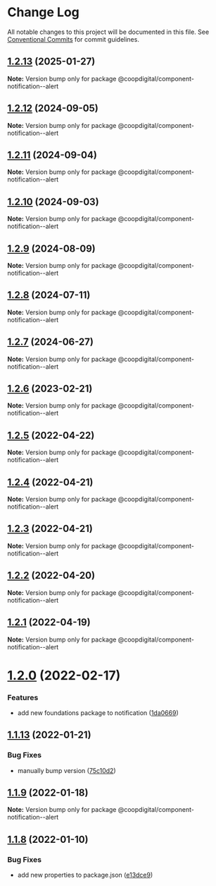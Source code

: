 # Change Log

All notable changes to this project will be documented in this file.
See [Conventional Commits](https://conventionalcommits.org) for commit guidelines.

## [1.2.13](https://github.com/coopdigital/coop-frontend/compare/@coopdigital/component-notification--alert@1.2.12...@coopdigital/component-notification--alert@1.2.13) (2025-01-27)

**Note:** Version bump only for package @coopdigital/component-notification--alert





## [1.2.12](https://github.com/coopdigital/coop-frontend/compare/@coopdigital/component-notification--alert@1.2.11...@coopdigital/component-notification--alert@1.2.12) (2024-09-05)

**Note:** Version bump only for package @coopdigital/component-notification--alert





## [1.2.11](https://github.com/coopdigital/coop-frontend/compare/@coopdigital/component-notification--alert@1.2.10...@coopdigital/component-notification--alert@1.2.11) (2024-09-04)

**Note:** Version bump only for package @coopdigital/component-notification--alert





## [1.2.10](https://github.com/coopdigital/coop-frontend/compare/@coopdigital/component-notification--alert@1.2.9...@coopdigital/component-notification--alert@1.2.10) (2024-09-03)

**Note:** Version bump only for package @coopdigital/component-notification--alert





## [1.2.9](https://github.com/coopdigital/coop-frontend/compare/@coopdigital/component-notification--alert@1.2.8...@coopdigital/component-notification--alert@1.2.9) (2024-08-09)

**Note:** Version bump only for package @coopdigital/component-notification--alert





## [1.2.8](https://github.com/coopdigital/coop-frontend/compare/@coopdigital/component-notification--alert@1.2.7...@coopdigital/component-notification--alert@1.2.8) (2024-07-11)

**Note:** Version bump only for package @coopdigital/component-notification--alert





## [1.2.7](https://github.com/coopdigital/coop-frontend/compare/@coopdigital/component-notification--alert@1.2.6...@coopdigital/component-notification--alert@1.2.7) (2024-06-27)

**Note:** Version bump only for package @coopdigital/component-notification--alert





## [1.2.6](https://github.com/coopdigital/coop-frontend/compare/@coopdigital/component-notification--alert@1.2.5...@coopdigital/component-notification--alert@1.2.6) (2023-02-21)

**Note:** Version bump only for package @coopdigital/component-notification--alert





## [1.2.5](https://github.com/coopdigital/coop-frontend/compare/@coopdigital/component-notification--alert@1.2.4...@coopdigital/component-notification--alert@1.2.5) (2022-04-22)

**Note:** Version bump only for package @coopdigital/component-notification--alert





## [1.2.4](https://github.com/coopdigital/coop-frontend/compare/@coopdigital/component-notification--alert@1.2.3...@coopdigital/component-notification--alert@1.2.4) (2022-04-21)

**Note:** Version bump only for package @coopdigital/component-notification--alert





## [1.2.3](https://github.com/coopdigital/coop-frontend/compare/@coopdigital/component-notification--alert@1.2.2...@coopdigital/component-notification--alert@1.2.3) (2022-04-21)

**Note:** Version bump only for package @coopdigital/component-notification--alert





## [1.2.2](https://github.com/coopdigital/coop-frontend/compare/@coopdigital/component-notification--alert@1.2.1...@coopdigital/component-notification--alert@1.2.2) (2022-04-20)

**Note:** Version bump only for package @coopdigital/component-notification--alert





## [1.2.1](https://github.com/coopdigital/coop-frontend/compare/@coopdigital/component-notification--alert@1.2.0...@coopdigital/component-notification--alert@1.2.1) (2022-04-19)

**Note:** Version bump only for package @coopdigital/component-notification--alert





# [1.2.0](https://github.com/coopdigital/coop-frontend/compare/@coopdigital/component-notification--alert@1.1.13...@coopdigital/component-notification--alert@1.2.0) (2022-02-17)


### Features

* add new foundations package to notification ([1da0669](https://github.com/coopdigital/coop-frontend/commit/1da0669df566abe29d1f14d8ddf300e57b944b60))





## [1.1.13](https://github.com/coopdigital/coop-frontend/compare/@coopdigital/component-notification--alert@1.1.8...@coopdigital/component-notification--alert@1.1.13) (2022-01-21)


### Bug Fixes

* manually bump version ([75c10d2](https://github.com/coopdigital/coop-frontend/commit/75c10d2d1032d18d468c4ee8a0f6a43ea101623b))





## [1.1.9](https://github.com/coopdigital/coop-frontend/compare/@coopdigital/component-notification--alert@1.1.8...@coopdigital/component-notification--alert@1.1.9) (2022-01-18)

**Note:** Version bump only for package @coopdigital/component-notification--alert





## [1.1.8](https://github.com/coopdigital/coop-frontend/compare/@coopdigital/component-notification--alert@1.1.7...@coopdigital/component-notification--alert@1.1.8) (2022-01-10)


### Bug Fixes

* add new properties to package.json ([e13dce9](https://github.com/coopdigital/coop-frontend/commit/e13dce94798600b80da4d0183ce96331b91c72aa))
